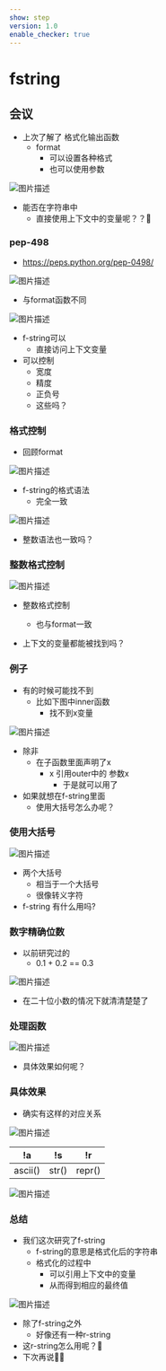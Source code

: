 ```yaml
---
show: step
version: 1.0
enable_checker: true
---
```


# fstring

## 会议

- 上次了解了 格式化输出函数
	- format
		- 可以设置各种格式
		- 也可以使用参数

![图片描述](https://doc.shiyanlou.com/courses/uid1190679-20230217-1676603540471)

- 能否在字符串中 
	- 直接使用上下文中的变量呢？？🤔

### pep-498

- https://peps.python.org/pep-0498/

![图片描述](https://doc.shiyanlou.com/courses/uid1190679-20230217-1676605955886)

- 与format函数不同

![图片描述](https://doc.shiyanlou.com/courses/uid1190679-20230217-1676606267295)

- f-string可以
	- 直接访问上下文变量
- 可以控制
	- 宽度
	- 精度
	- 正负号
	- 这些吗？

### 格式控制

- 回顾format

![图片描述](https://doc.shiyanlou.com/courses/uid1190679-20230217-1676607345144)

- f-string的格式语法
	- 完全一致

![图片描述](https://doc.shiyanlou.com/courses/uid1190679-20230217-1676607376368)

- 整数语法也一致吗？

### 整数格式控制

![图片描述](https://doc.shiyanlou.com/courses/uid1190679-20230217-1676607584480)

- 整数格式控制
	- 也与format一致

- 上下文的变量都能被找到吗？

### 例子

- 有的时候可能找不到
	- 比如下图中inner函数
		- 找不到x变量

![图片描述](https://doc.shiyanlou.com/courses/uid1190679-20230217-1676612092848)

- 除非
	- 在子函数里面声明了x
		- x 引用outer中的 参数x
			- 于是就可以用了
- 如果就想在f-string里面
	- 使用大括号怎么办呢？

### 使用大括号

![图片描述](https://doc.shiyanlou.com/courses/uid1190679-20230217-1676612886594)

- 两个大括号
	- 相当于一个大括号
	- 很像转义字符
- f-string 有什么用吗?

### 数字精确位数

- 以前研究过的
	- 0.1 + 0.2 == 0.3

![图片描述](https://doc.shiyanlou.com/courses/uid1190679-20231210-1702181742797)

- 在二十位小数的情况下就清清楚楚了

### 处理函数

![图片描述](https://doc.shiyanlou.com/courses/uid1190679-20230217-1676612941158)


- 具体效果如何呢？

### 具体效果

- 确实有这样的对应关系

![图片描述](https://doc.shiyanlou.com/courses/uid1190679-20230217-1676613035896)

| !a | !s | !r |
| --- | --- | --- |
| ascii()| str() | repr() |

![图片描述](https://doc.shiyanlou.com/courses/uid1190679-20230217-1676613106339)

### 总结

- 我们这次研究了f-string
	- f-string的意思是格式化后的字符串
	- 格式化的过程中
		- 可以引用上下文中的变量
		- 从而得到相应的最终值

![图片描述](https://doc.shiyanlou.com/courses/uid1190679-20230217-1676613676557)

- 除了f-string之外
	- 好像还有一种r-string
- 这r-string怎么用呢？🤔
- 下次再说👋🏻